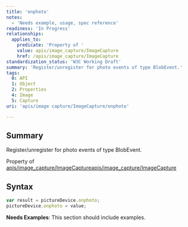 ```yaml
---
title: 'onphoto'
notes:
  - 'Needs example, usage, spec reference'
readiness: 'In Progress'
relationships:
  applies_to:
    predicate: 'Property of '
    value: apis/image_capture/ImageCapture
    href: /apis/image_capture/ImageCapture
standardization_status: 'W3C Working Draft'
summary: 'Register/unregister for photo events of type BlobEvent.'
tags:
  0: API
  1: Object
  2: Properties
  4: Image
  5: Capture
uri: 'apis/image capture/ImageCapture/onphoto'

---
```

## Summary

Register/unregister for photo events of type BlobEvent.

Property of [apis/image\_capture/ImageCapture](/apis/image_capture/ImageCapture)[apis/image\_capture/ImageCapture](/apis/image_capture/ImageCapture)

## Syntax

``` js
var result = pictureDevice.onphoto;
pictureDevice.onphoto = value;
```

**Needs Examples**: This section should include examples.

